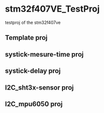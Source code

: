 # stm32f407VE_TestProj
testproj of the stm32f407ve

## Template proj
## systick-mesure-time proj
## systick-delay proj
## I2C_sht3x-sensor proj
## I2C_mpu6050 proj